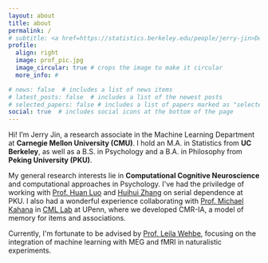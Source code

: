 ```yaml
---
layout: about
title: about
permalink: /
# subtitle: <a href=https://statistics.berkeley.edu/people/jerry-jin>Department of Statistics, U.C. Berkeley</a>
profile:
  align: right
  image: prof_pic.jpg
  image_circular: true # crops the image to make it circular
  more_info: #

# news: false  # includes a list of news items
# latest_posts: false  # includes a list of the newest posts
# selected_papers: false # includes a list of papers marked as "selected={true}"
social: true  # includes social icons at the bottom of the page
---
```


Hi! I’m Jerry Jin, a research associate in the Machine Learning Department at **Carnegie Mellon University (CMU)**. I hold an M.A. in Statistics from **UC Berkeley**, as well as a B.S. in Psychology and a B.A. in Philosophy from **Peking University (PKU)**.

My general research interests lie in **Computational Cognitive Neuroscience** and computational approaches in Psychology. I've had the priviledge of working with [Prof. Huan Luo](https://mgv.pku.edu.cn/english/people/lbd/sopacs/360652.htm) and [Huihui Zhang](https://www.researchgate.net/profile/Huihui-Zhang-6) on serial dependence at PKU. I also had a wonderful experience collaborating with [Prof. Michael Kahana](https://psychology.sas.upenn.edu/people/michael-kahana) in [CML Lab](https://memory.psych.upenn.edu/Main_Page) at UPenn, where we developed CMR-IA, a model of memory for items and associations. 

Currently, I'm fortunate to be advised by [Prof. Leila Wehbe](https://www.cs.cmu.edu/~lwehbe/), focusing on the integration of machine learning with MEG and fMRI in naturalistic experiments.